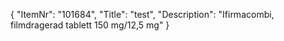 {
  "ItemNr": "101684",
  "Title": "test",
  "Description": "Ifirmacombi, filmdragerad tablett 150 mg/12,5 mg"
}